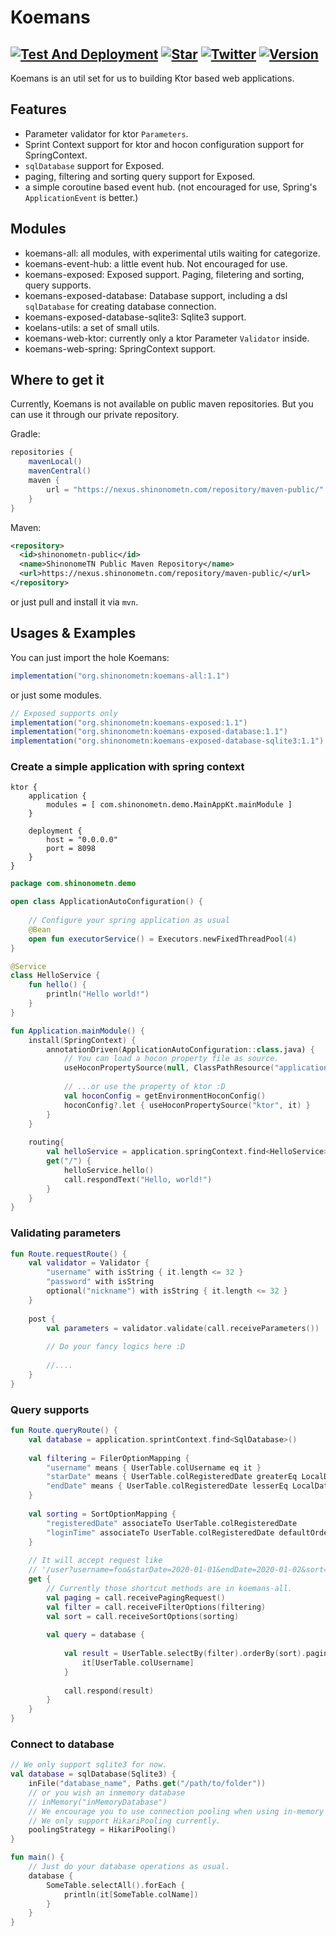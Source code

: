 # Koemans 

[![Test And Deployment](https://github.com/ShinonomeTN/koemans/actions/workflows/maven.yml/badge.svg?branch=master)](https://github.com/ShinonomeTN/koemans/actions/workflows/maven.yml)
[![Star](https://img.shields.io/github/stars/ShinonomeTN/koemans)](https://github.com/ShinonomeTN/koemans/stargazers)
[![Twitter](https://img.shields.io/badge/Twitter-%40CattenLinger-blue?style=flat&logo=twitter)](https://twitter.com/CattenLinger)
[![Version](https://img.shields.io/github/v/release/ShinonomeTN/koemans?include_prereleases)](https://github.com/ShinonomeTN/koemans/releases)
-
Koemans is an util set for us to building Ktor based web applications.

## Features

- Parameter validator for ktor `Parameters`.
- Sprint Context support for ktor and hocon configuration support for SpringContext.
- `sqlDatabase` support for Exposed.
- paging, filtering and sorting query support for Exposed.
- a simple coroutine based event hub. (not encouraged for use, Spring's `ApplicationEvent` is better.)

## Modules

- koemans-all: all modules, with experimental utils waiting for categorize.
- koemans-event-hub: a little event hub. Not encouraged for use.
- koemans-exposed: Exposed support. Paging, filetering and sorting, query supports.
- koemans-exposed-database: Database support, including a dsl `sqlDatabase` for creating database connection.
- koemans-exposed-database-sqlite3: Sqlite3 support.
- koelans-utils: a set of small utils.
- koemans-web-ktor: currently only a ktor Parameter `Validator` inside.
- koemans-web-spring: SpringContext support.

## Where to get it

Currently, Koemans is not available on public maven repositories. But you can use it through our private repository.

Gradle:
```groovy
repositories {
    mavenLocal()
    mavenCentral()
    maven {
        url = "https://nexus.shinonometn.com/repository/maven-public/"
    }
}
```

Maven:
```xml
<repository>
  <id>shinonometn-public</id>
  <name>ShinonomeTN Public Maven Repository</name>
  <url>https://nexus.shinonometn.com/repository/maven-public/</url>
</repository>
```

or just pull and install it via `mvn`.

## Usages & Examples

You can just import the hole Koemans:

```groovy
implementation("org.shinonometn:koemans-all:1.1")
```

or just some modules.

```groovy
// Exposed supports only
implementation("org.shinonometn:koemans-exposed:1.1")
implementation("org.shinonometn:koemans-exposed-database:1.1")
implementation("org.shinonometn:koemans-exposed-database-sqlite3:1.1")
```

### Create a simple application with spring context

```hocon
ktor {
    application {
        modules = [ com.shinonometn.demo.MainAppKt.mainModule ]
    }

    deployment {
        host = "0.0.0.0"
        port = 8098
    }
}
```

```kotlin
package com.shinonometn.demo

open class ApplicationAutoConfiguration() {
    
    // Configure your spring application as usual
    @Bean
    open fun executorService() = Executors.newFixedThreadPool(4)
}

@Service
class HelloService {
    fun hello() {
        println("Hello world!")   
    }
}

fun Application.mainModule() {
    install(SpringContext) {
        annotationDriven(ApplicationAutoConfiguration::class.java) {
            // You can load a hocon property file as source.
            useHoconPropertySource(null, ClassPathResource("application.hocon"))
            
            // ...or use the property of ktor :D
            val hoconConfig = getEnvironmentHoconConfig()
            hoconConfig?.let { useHoconPropertySource("ktor", it) }
        }
    }
    
    routing{
        val helloService = application.springContext.find<HelloService>()
        get("/") {
            helloService.hello()
            call.respondText("Hello, world!")
        }
    }
}

```

### Validating parameters

```kotlin
fun Route.requestRoute() {
    val validator = Validator {
        "username" with isString { it.length <= 32 }
        "password" with isString
        optional("nickname") with isString { it.length <= 32 }
    }
    
    post {
        val parameters = validator.validate(call.receiveParameters())
        
        // Do your fancy logics here :D
        
        //....
    }
}
```

### Query supports 

```kotlin
fun Route.queryRoute() {
    val database = application.sprintContext.find<SqlDatabase>()
    
    val filtering = FilerOptionMapping {
        "username" means { UserTable.colUsername eq it }
        "starDate" means { UserTable.colRegisteredDate greaterEq LocalDatetime.parse(it) }
        "endDate" means { UserTable.colRegisteredDate lesserEq LocalDatetime.parse(it) }
    }
    
    val sorting = SortOptionMapping {
        "registeredDate" associateTo UserTable.colRegisteredDate
        "loginTime" associateTo UserTable.colRegisteredDate defaultOrder SortOrder.DESC
    }
    
    // It will accept request like 
    // '/user?username=foo&starDate=2020-01-01&endDate=2020-01-02&sort=loginTime,ASC'
    get {
        // Currently those shortcut methods are in koemans-all.
        val paging = call.receivePagingRequest()
        val filter = call.receiveFilterOptions(filtering)
        val sort = call.receiveSortOptions(sorting)
        
        val query = database {
            
            val result = UserTable.selectBy(filter).orderBy(sort).pagingBy(paging) {
                it[UserTable.colUsername] 
            } 
            
            call.respond(result)
        }
    }
}
```

### Connect to database

```kotlin
// We only support sqlite3 for now.
val database = sqlDatabase(Sqlite3) {
    inFile("database_name", Paths.get("/path/to/folder"))
    // or you wish an inmemory database
    // inMemory("inMemoryDatabase")
    // We encourage you to use connection pooling when using in-memory Sqlite.
    // We only support HikariPooling currently.
    poolingStrategy = HikariPooling()
}

fun main() {
    // Just do your database operations as usual.
    database {
        SomeTable.selectAll().forEach {
            println(it[SomeTable.colName])
        }
    }
}
```
